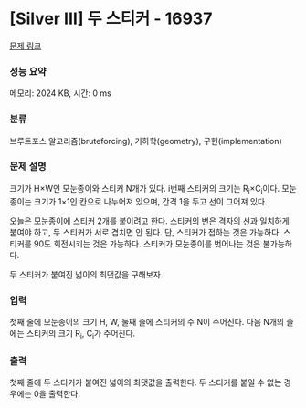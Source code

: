 # [Silver III] 두 스티커 - 16937 

[문제 링크](https://www.acmicpc.net/problem/16937) 

### 성능 요약

메모리: 2024 KB, 시간: 0 ms

### 분류

브루트포스 알고리즘(bruteforcing), 기하학(geometry), 구현(implementation)

### 문제 설명

<p>크기가 H×W인 모눈종이와 스티커 N개가 있다. i번째 스티커의 크기는 R<sub>i</sub>×C<sub>i</sub>이다. 모눈종이는 크기가 1×1인 칸으로 나누어져 있으며, 간격 1을 두고 선이 그어져 있다.</p>

<p>오늘은 모눈종이에 스티커 2개를 붙이려고 한다. 스티커의 변은 격자의 선과 일치하게 붙여야 하고, 두 스티커가 서로 겹치면 안 된다. 단, 스티커가 접하는 것은 가능하다. 스티커를 90도 회전시키는 것은 가능하다. 스티커가 모눈종이를 벗어나는 것은 불가능하다.</p>

<p>두 스티커가 붙여진 넓이의 최댓값을 구해보자.</p>

### 입력 

 <p>첫째 줄에 모눈종이의 크기 H, W, 둘째 줄에 스티커의 수 N이 주어진다. 다음 N개의 줄에는 스티커의 크기 R<sub>i</sub>, C<sub>i</sub>가 주어진다.</p>

### 출력 

 <p>첫째 줄에 두 스티커가 붙여진 넓이의 최댓값을 출력한다. 두 스티커를 붙일 수 없는 경우에는 0을 출력한다.</p>

